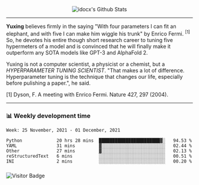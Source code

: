 <div align="center">
    <img align="center" src="https://github-readme-stats.vercel.app/api?username=idocx&show_icons=true&count_private=true&hide_border=true" alt="idocx's Github Stats"></img>
</div>

---

**Yuxing** believes firmly in the saying "With four parameters I can fit an elephant, and with five I can make him wiggle his trunk" by Enrico Fermi. <sup>[1]</sup> So, he devotes his entire though short research career to tuning five hypermeters of a model and is convinced that he will finally make it outperform any SOTA models like GPT-3 and AlphaFold 2.

Yuxing is not a computer scientist, a physicist or a chemist, but a *HYPERPARAMETER TUNING SCIENTIST*. "That makes a lot of difference. Hyperparameter tuning is the technique that changes our life, especially before pulishing a paper.", he said.

[1] Dyson, F. A meeting with Enrico Fermi. Nature 427, 297 (2004).


---

### 📊 Weekly development time
<!--START_SECTION:waka-->
```text
Week: 25 November, 2021 - 01 December, 2021

Python             20 hrs 28 mins  ███████████████████████▓░   94.53 % 
YAML               31 mins         ▓░░░░░░░░░░░░░░░░░░░░░░░░   02.44 % 
Other              27 mins         ▓░░░░░░░░░░░░░░░░░░░░░░░░   02.13 % 
reStructuredText   6 mins          ░░░░░░░░░░░░░░░░░░░░░░░░░   00.51 % 
INI                2 mins          ░░░░░░░░░░░░░░░░░░░░░░░░░   00.20 % 
```
<!--END_SECTION:waka-->

### 

![Visitor Badge](https://visitor-badge.laobi.icu/badge?page_id=idocx.idocx)
